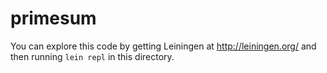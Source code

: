 # primesum

You can explore this code by getting Leiningen at
http://leiningen.org/ and then running `lein repl` in this directory.
